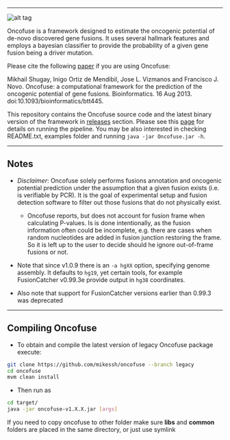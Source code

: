 
---

![alt tag](http://www.unav.es/genetica/logo.png)

Oncofuse is a framework designed to estimate the oncogenic potential of de-novo discovered gene fusions. It uses several hallmark features and employs a bayesian classifier to provide the probability of a given gene fusion being a driver mutation.

Please cite the following [paper](http://www.ncbi.nlm.nih.gov/pubmed/23956304) if you are using Oncofuse:

Mikhail Shugay, Inigo Ortiz de Mendibil, Jose L. Vizmanos and Francisco J. Novo. Oncofuse: a computational framework for the prediction of the oncogenic potential of gene fusions. Bioinformatics. 16 Aug 2013. doi:10.1093/bioinformatics/btt445.

This repository contains the Oncofuse source code and the latest binary version of the framework in [releases](https://github.com/mikessh/oncofuse/releases/latest) section. Please see this [page](http://www.unav.es/genetica/oncofuse.html) for details on running the pipeline. You may be also interested in checking README.txt, examples folder and running `java -jar Oncofuse.jar -h`.

---
## Notes

* *Disclaimer*: Oncofuse solely performs fusions annotation and oncogenic potential prediction under the assumption that a given fusion exists (i.e. is verifiable by PCR). It is the goal of experimental setup and fusion detection software to filter out those fusions that do not physically exist.

  * Oncofuse reports, but does not account for fusion frame when calculating P-values. Is is done intentionally, as the fusion information often could be incomplete, e.g. there are cases when random nucleotides are added in fusion junction restoring the frame. So it is left up to the user to decide should he ignore out-of-frame fusions or not.

* Note that since v1.0.9 there is an `-a hgXX` option, specifying genome assembly. It defaults to `hg19`, yet certain tools, for example FusionCatcher v0.99.3e provide output in `hg38` coordinates.

* Also note that support for FusionCatcher versions earlier than 0.99.3 was deprecated

---
## Compiling Oncofuse

* To obtain and compile the latest version of legacy Oncofuse package execute:

```bash
git clone https://github.com/mikessh/oncofuse --branch legacy
cd oncofuse
mvm clean install
```

* Then run as

```bash
cd target/
java -jar oncofuse-v1.X.X.jar [args]
```

If you need to copy oncofuse to other folder make sure **libs** and **common** folders are placed in the same directory, or just use symlink